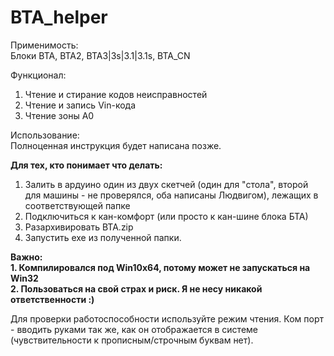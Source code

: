 # BTA_helper
Применимость:  
Блоки BTA, BTA2, BTA3|3s|3.1|3.1s, BTA_CN
  
Функционал:  
1. Чтение и стирание кодов неисправностей
2. Чтение и запись Vin-кода
3. Чтение зоны А0
  
Использование:  
Полноценная инструкция будет написана позже. 
  
**Для тех, кто понимает что делать:**
  
1. Залить в ардуино один из двух скетчей (один для "стола", второй для машины - не проверялся, оба написаны Людвигом), лежащих в соответствующей папке 
2. Подключиться к кан-комфорт (или просто к кан-шине блока БТА)
3. Разархивировать BTA.zip 
4. Запустить exe из полученной папки.
  
**Важно:**  
**1. Компилировался под Win10x64, потому может не запускаться на Win32**  
**2. Пользоваться на свой страх и риск. Я не несу никакой ответственности :)**  
  
Для проверки работоспособности используйте режим чтения. Ком порт - вводить руками так же, как он отображается в системе (чувствительности к прописным/строчным буквам нет).
